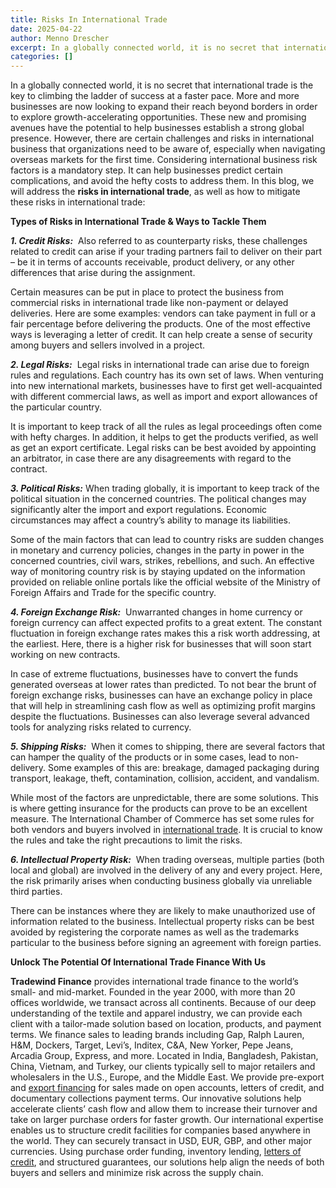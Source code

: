 ```yaml
---
title: Risks In International Trade
date: 2025-04-22
author: Menno Drescher
excerpt: In a globally connected world, it is no secret that international trade is the key to climbing the ladder of success at a faster pace. More and more businesses are now looking to expand their reach beyond borders in order to explore growth-accelerating opportunities. These new and promising avenues have the potential to help businesses establish a strong global presence.
categories: []
---
```


In a globally connected world, it is no secret that international trade is the key to climbing the ladder of success at a faster pace. More and more businesses are now looking to expand their reach beyond borders in order to explore growth-accelerating opportunities. These new and promising avenues have the potential to help businesses establish a strong global presence.
However, there are certain challenges and risks in international business that organizations need to be aware of, especially when navigating overseas markets for the first time. Considering international business risk factors is a mandatory step. It can help businesses predict certain complications, and avoid the hefty costs to address them. In this blog, we will address the **risks in international trade**, as well as how to mitigate these risks in international trade:

**Types of Risks in International Trade & Ways to Tackle Them** 

***1\. Credit Risks:*** 
Also referred to as counterparty risks, these challenges related to credit can arise if your trading partners fail to deliver on their part – be it in terms of accounts receivable, product delivery, or any other differences that arise during the assignment.

Certain measures can be put in place to protect the business from commercial risks in international trade like non-payment or delayed deliveries. Here are some examples: vendors can take payment in full or a fair percentage before delivering the products. One of the most effective ways is leveraging a letter of credit. It can help create a sense of security among buyers and sellers involved in a project.

***2\. Legal Risks:*** 
Legal risks in international trade can arise due to foreign rules and regulations. Each country has its own set of laws. When venturing into new international markets, businesses have to first get well-acquainted with different commercial laws, as well as import and export allowances of the particular country.

It is important to keep track of all the rules as legal proceedings often come with hefty charges. In addition, it helps to get the products verified, as well as get an export certificate. Legal risks can be best avoided by appointing an arbitrator, in case there are any disagreements with regard to the contract.

***3\. Political Risks:***
When trading globally, it is important to keep track of the political situation in the concerned countries. The political changes may significantly alter the import and export regulations. Economic circumstances may affect a country’s ability to manage its liabilities.

Some of the main factors that can lead to country risks are sudden changes in monetary and currency policies, changes in the party in power in the concerned countries, civil wars, strikes, rebellions, and such. An effective way of monitoring country risk is by staying updated on the information provided on reliable online portals like the official website of the Ministry of Foreign Affairs and Trade for the specific country.

***4\. Foreign Exchange Risk:*** 
Unwarranted changes in home currency or foreign currency can affect expected profits to a great extent. The constant fluctuation in foreign exchange rates makes this a risk worth addressing, at the earliest. Here, there is a higher risk for businesses that will soon start working on new contracts.

In case of extreme fluctuations, businesses have to convert the funds generated overseas at lower rates than predicted. To not bear the brunt of foreign exchange risks, businesses can have an exchange policy in place that will help in streamlining cash flow as well as optimizing profit margins despite the fluctuations. Businesses can also leverage several advanced tools for analyzing risks related to currency.

***5\. Shipping Risks:*** 
When it comes to shipping, there are several factors that can hamper the quality of the products or in some cases, lead to non-delivery. Some examples of this are: breakage, damaged packaging during transport, leakage, theft, contamination, collision, accident, and vandalism.

While most of the factors are unpredictable, there are some solutions. This is where getting insurance for the products can prove to be an excellent measure. The International Chamber of Commerce has set some rules for both vendors and buyers involved in [international trade](https://www.tradewindfinance.com/news-resources/how-does-international-trade-financing-work/). It is crucial to know the rules and take the right precautions to limit the risks.

***6\. Intellectual Property Risk:*** 
When trading overseas, multiple parties (both local and global) are involved in the delivery of any and every project. Here, the risk primarily arises when conducting business globally via unreliable third parties.

There can be instances where they are likely to make unauthorized use of information related to the business. Intellectual property risks can be best avoided by registering the corporate names as well as the trademarks particular to the business before signing an agreement with foreign parties. 

**Unlock The Potential Of International Trade Finance With Us** 

**Tradewind Finance** provides international trade finance to the world’s small- and mid-market. Founded in the year 2000, with more than 20 offices worldwide, we transact across all continents. Because of our deep understanding of the textile and apparel industry, we can provide each client with a tailor-made solution based on location, products, and payment terms.
We finance sales to leading brands including Gap, Ralph Lauren, H&M, Dockers, Target, Levi’s, Inditex, C&A, New Yorker, Pepe Jeans, Arcadia Group, Express, and more. Located in India, Bangladesh, Pakistan, China, Vietnam, and Turkey, our clients typically sell to major retailers and wholesalers in the U.S., Europe, and the Middle East.
We provide pre-export and [export financing](https://www.tradewindfinance.com/export-factoring/) for sales made on open accounts, letters of credit, and documentary collections payment terms. Our innovative solutions help accelerate clients’ cash flow and allow them to increase their turnover and take on larger purchase orders for faster growth.
Our international expertise enables us to structure credit facilities for companies based anywhere in the world. They can securely transact in USD, EUR, GBP, and other major currencies. Using purchase order funding, inventory lending, [letters of credit](https://www.tradewindfinance.com/news-resources/what-is-a-letter-of-credit/), and structured guarantees, our solutions help align the needs of both buyers and sellers and minimize risk across the supply chain.